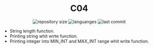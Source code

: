 <h1 align="center">
  C04
</h1>

<p align="center">
  <img alt="repository size" src="https://img.shields.io/github/repo-size/angelasoler/C04">
  
  <img alt="languanges" src="https://img.shields.io/github/languages/count/angelasoler/C04">

  <img alt="last commit" src="https://img.shields.io/github/last-commit/angelasoler/C04">
</p>

- String length function.
- Printing string whit wirte function.
- Printing integer into MIN_INT and MAX_INT range whit write function.

